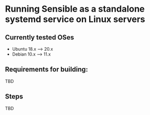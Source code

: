 # Running Sensible as a standalone systemd service on Linux servers

## Currently tested OSes

* Ubuntu 18.x --> 20.x
* Debian 10.x --> 11.x

## Requirements for building:

TBD

## Steps

TBD

